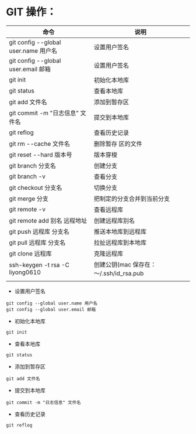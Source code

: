 # GIT 操作：

| 命令                                | **说明**                          |
| --------------------------------- | ------------------------------- |
| git config --global user.name 用户名 | 设置用户签名                          |
| git config --global user.email 邮箱 | 设置用户签名                          |
| git init                          | 初始化本地库                          |
| git status                        | 查看本地库                           |
| git add 文件名                       | 添加到暂存区                          |
| git commit -m "日志信息" 文件名          | 提交到本地库                          |
| git reflog                        | 查看历史记录                          |
| git rm --cache 文件名                | 删除暂存 区的文件                       |
| git reset --hard 版本号              | 版本穿梭                            |
| git branch 分支名                    | 创建分支                            |
| git branch -v                     | 查看分支                            |
| git checkout 分支名                  | 切换分支                            |
| git merge 分支                      | 把制定的分支合并到当前分支                   |
| git remote -v                     | 查看远程库                           |
| git remote add 别名 远程地址            | 创建远程库别名                         |
| git push 远程库 分支名                  | 推送本地库到远程库                       |
| git pull 远程库 分支名                  | 拉扯远程库到本地库                       |
| git clone 远程库                     | 克隆远程库                           |
| ssh-keygen -t rsa -C liyong0610   | 创建公钥(mac 保存在： ～/.ssh/id_rsa.pub |
|                                   |                                 |

- 设置用户签名

```shell
git config --global user.name 用户名
git config --global user.email 邮箱
```

- 初始化本地库

```shell
git init
```

- 查看本地库

```shell
git status
```

- 添加到暂存区

```shell
git add 文件名
```

- 提交到本地库

```shell
git commit -m "日志信息" 文件名
```

- 查看历史记录

```shell
git reflog
```
